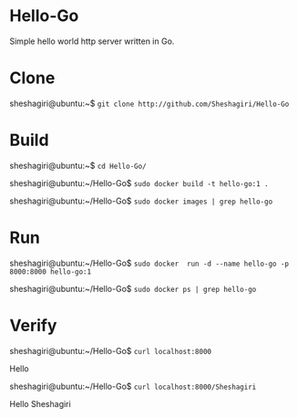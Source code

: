 # Hello-Go
Simple hello world http server written in Go.

# Clone
sheshagiri@ubuntu:~$ `git clone http://github.com/Sheshagiri/Hello-Go`

# Build
sheshagiri@ubuntu:~$ `cd Hello-Go/`


sheshagiri@ubuntu:~/Hello-Go$ `sudo docker build -t hello-go:1 .`

sheshagiri@ubuntu:~/Hello-Go$ `sudo docker images | grep hello-go`
# Run
sheshagiri@ubuntu:~/Hello-Go$ `sudo docker  run -d --name hello-go -p 8000:8000 hello-go:1`

sheshagiri@ubuntu:~/Hello-Go$ `sudo docker ps | grep hello-go`
# Verify
sheshagiri@ubuntu:~/Hello-Go$ `curl localhost:8000`

Hello

sheshagiri@ubuntu:~/Hello-Go$ `curl localhost:8000/Sheshagiri`

Hello Sheshagiri
